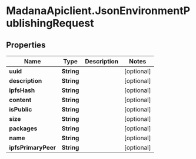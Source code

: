 # MadanaApiclient.JsonEnvironmentPublishingRequest

## Properties

Name | Type | Description | Notes
------------ | ------------- | ------------- | -------------
**uuid** | **String** |  | [optional] 
**description** | **String** |  | [optional] 
**ipfsHash** | **String** |  | [optional] 
**content** | **String** |  | [optional] 
**isPublic** | **String** |  | [optional] 
**size** | **String** |  | [optional] 
**packages** | **String** |  | [optional] 
**name** | **String** |  | [optional] 
**ipfsPrimaryPeer** | **String** |  | [optional] 


